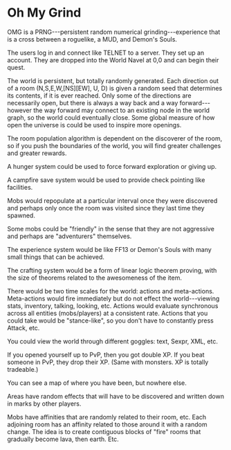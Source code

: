 # Oh My Grind

OMG is a PRNG---persistent random numerical grinding---experience that
is a cross between a roguelike, a MUD, and Demon's Souls.

The users log in and connect like TELNET to a server. They set up an
account. They are dropped into the World Navel at 0,0 and can begin
their quest.

The world is persistent, but totally randomly generated. Each
direction out of a room (N,S,E,W,[NS][EW], U, D) is given a random
seed that determines its contents, if it is ever reached. Only some of
the directions are necessarily open, but there is always a way back
and a way forward---however the way forward may connect to an existing
node in the world graph, so the world could eventually close. Some
global measure of how open the universe is could be used to inspire
more openings.

The room population algorithm is dependent on the discoverer of the
room, so if you push the boundaries of the world, you will find
greater challenges and greater rewards.

A hunger system could be used to force forward exploration or giving
up.

A campfire save system would be used to provide check pointing like
facilities.

Mobs would repopulate at a particular interval once they were
discovered and perhaps only once the room was visited since they last
time they spawned.

Some mobs could be "friendly" in the sense that they are not
aggressive and perhaps are "adventurers" themselves.

The experience system would be like FF13 or Demon's Souls with many
small things that can be achieved.

The crafting system would be a form of linear logic theorem proving,
with the size of theorems related to the awesomeness of the item.

There would be two time scales for the world: actions and
meta-actions. Meta-actions would fire immediately but do not effect
the world---viewing stats, inventory, talking, looking, etc. Actions
would evaluate synchronous across all entities (mobs/players) at a
consistent rate. Actions that you could take would be "stance-like",
so you don't have to constantly press Attack, etc.

You could view the world through different goggles: text, Sexpr, XML,
etc.

If you opened yourself up to PvP, then you got double XP. If you beat
someone in PvP, they drop their XP. (Same with monsters. XP is totally
tradeable.)

You can see a map of where you have been, but nowhere else.

Areas have random effects that will have to be discovered and written
down in marks by other players.

Mobs have affinities that are randomly related to their room,
etc. Each adjoining room has an affinity related to those around it
with a random change. The idea is to create contiguous blocks of
"fire" rooms that gradually become lava, then earth. Etc.

